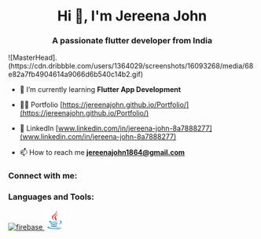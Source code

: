 <h1 align="center">Hi 👋, I'm Jereena John</h1>
<h3 align="center">A passionate flutter developer from India</h3>
![MasterHead].(https://cdn.dribbble.com/users/1364029/screenshots/16093268/media/68e82a7fb4904614a9066d6b540c14b2.gif)

- 🌱 I’m currently learning **Flutter App Development**

- 👨‍💻 Portfolio [https://jereenajohn.github.io/Portfolio/](https://jereenajohn.github.io/Portfolio/)

- 📝 LinkedIn [www.linkedin.com/in/jereena-john-8a7888277](www.linkedin.com/in/jereena-john-8a7888277)

- 📫 How to reach me **jereenajohn1864@gmail.com**

<h3 align="left">Connect with me:</h3>
<p align="left">
</p>

<h3 align="left">Languages and Tools:</h3>
<p align="left"> <a href="https://firebase.google.com/" target="_blank" rel="noreferrer"> <img src="https://www.vectorlogo.zone/logos/firebase/firebase-icon.svg" alt="firebase" width="40" height="40"/> </a> <a href="https://www.java.com" target="_blank" rel="noreferrer"> <img src="https://raw.githubusercontent.com/devicons/devicon/master/icons/java/java-original.svg" alt="java" width="40" height="40"/> </a> </p>





